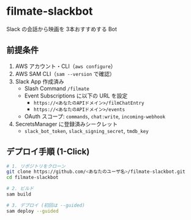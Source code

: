 # filmate-slackbot

Slack の会話から映画を 3本おすすめする Bot

## 前提条件

1. AWS アカウント・CLI（`aws configure`）  
2. AWS SAM CLI（`sam --version` で確認）  
3. Slack App 作成済み  
   - Slash Command `/filmate`  
   - Event Subscriptions に以下の URL を設定  
     - `https://<あなたのAPIドメイン>/filmChatEntry`  
     - `https://<あなたのAPIドメイン>/events`  
   - OAuth スコープ: `commands`, `chat:write`, `incoming-webhook`  
4. SecretsManager に登録済みシークレット  
   - `slack_bot_token`, `slack_signing_secret`, `tmdb_key`

## デプロイ手順 (1-Click)

```bash
# 1. リポジトリをクローン
git clone https://github.com/<あなたのユーザ名>/filmate-slackbot.git
cd filmate-slackbot

# 2. ビルド
sam build

# 3. デプロイ (初回は --guided)
sam deploy --guided
